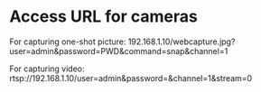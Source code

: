# Access URL for cameras

For capturing one-shot picture:
192.168.1.10/webcapture.jpg?user=admin&password=PWD&command=snap&channel=1

For capturing video:
rtsp://192.168.1.10/user=admin&password=&channel=1&stream=0

